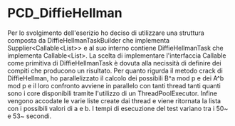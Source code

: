 # PCD_DiffieHellman
Per lo svolgimento dell'eserizio ho deciso di utilizzare una struttura composta da DiffieHellmanTaskBuilder che implementa Supplier<Callable<List<Integer>>> e al suo interno contiene DiffieHellmanTask che implementa Callable<List<Integer>>.
La scelta di implementare l'interfaccia Callable come primitiva di DiffieHellmanTask è dovuta alla necissità di definire dei compiti che producono un risultato.
Per quanto rigurda il metodo crack di DiffieHellman, ho parallelizzato il calcolo dei possibili B^a mod p e dei A^b mod p e il loro confronto avviene in parallelo con tanti thread tanti quanti sono i core disponibili tramite l'utilizzo di un ThreadPoolExecutor.
Infine vengono accodate le varie liste create dai thread e viene ritornata la lista con i possibili valori di a e b.
I tempi di esecuzione del test variano tra i 50~ e 53~ secondi.
